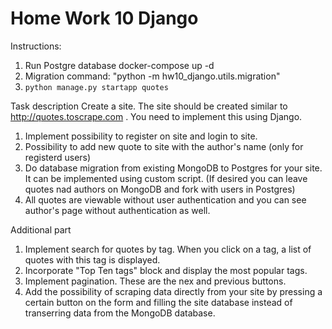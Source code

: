 # Home Work 10 Django

Instructions:

1. Run Postgre database docker-compose up -d
2. Migration command: "python -m hw10_django.utils.migration"
3. `python manage.py startapp quotes`

Task description
Create a site. The site should be created similar to http://quotes.toscrape.com .
You need to implement this using Django.

1. Implement possibility to register on site and login to site.
2. Possibility to add new quote to site with the author's name (only for registerd users)
3. Do database migration from existing MongoDB to Postgres for your site. It can be implemented using custom script. (If desired you can leave quotes nad authors on MongoDB and fork with users in Postgres)
4. All quotes are viewable without user authentication and you can see author's page without authentication as well.

Additional part

1. Implement search for quotes by tag. When you click on a tag, a list of quotes with this tag is displayed.
2. Incorporate "Top Ten tags" block and display the most popular tags.
3. Implement pagination. These are the nex and previous buttons.
4. Add the possibility of scraping data directly from your site by pressing a certain button on the form and filling the site database instead of transerring data from the MongoDB database.

